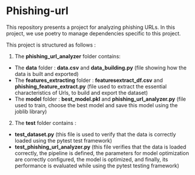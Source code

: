 # Phishing-url
This repository presents a project for analyzing phishing URLs. In this project, we use poetry to manage dependencies specific to this project.

This project is structured as follows :

1. The **phishing_url_analyzer** folder contains:
- The **data** folder : **data.csv** and **data_building.py** (file showing how the data is built and exported)
- The **features_extracting** folder : **featuresextract_df.csv** and **phishing_feature_extract.py** (file used to extract the essential characteristics of Urls, to build and export the dataset)
- The **model** folder : **best_model.pkl** and **phishing_url_analyzer.py** (file used to train, choose the best model and save this model using the joblib library)

2. The **test** folder contains :
- **test_dataset.py** (this file is used to verify that the data is correctly loaded using the pytest test framework)
- **test_phishing_url_analyzer.py** (this file verifies that the data is loaded correctly, the pipeline is defined, the parameters for model optimization are correctly configured, the model is optimized, and finally, its performance is evaluated while using the pytest testing framework)
